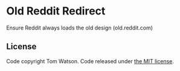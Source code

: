 # Old Reddit Redirect

Ensure Reddit always loads the old design (old.reddit.com)

## License

Code copyright Tom Watson. Code released under [the MIT license](LICENSE.txt).
